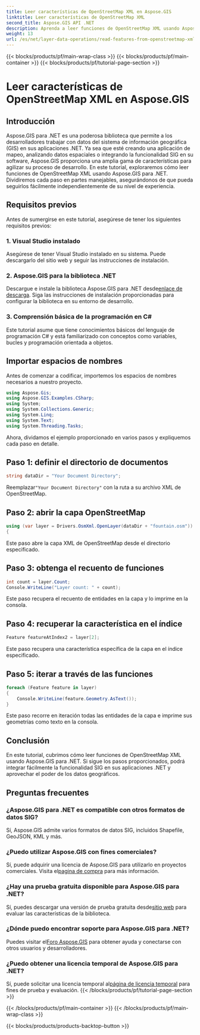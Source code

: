 ```yaml
---
title: Leer características de OpenStreetMap XML en Aspose.GIS
linktitle: Leer características de OpenStreetMap XML
second_title: Aspose.GIS API .NET
description: Aprenda a leer funciones de OpenStreetMap XML usando Aspose.GIS para .NET. Tutorial paso a paso con ejemplos de código.
weight: 13
url: /es/net/layer-data-operations/read-features-from-openstreetmap-xml/
---
```


{{< blocks/products/pf/main-wrap-class >}}
{{< blocks/products/pf/main-container >}}
{{< blocks/products/pf/tutorial-page-section >}}

# Leer características de OpenStreetMap XML en Aspose.GIS

## Introducción
Aspose.GIS para .NET es una poderosa biblioteca que permite a los desarrolladores trabajar con datos del sistema de información geográfica (GIS) en sus aplicaciones .NET. Ya sea que esté creando una aplicación de mapeo, analizando datos espaciales o integrando la funcionalidad SIG en su software, Aspose.GIS proporciona una amplia gama de características para agilizar su proceso de desarrollo.
En este tutorial, exploraremos cómo leer funciones de OpenStreetMap XML usando Aspose.GIS para .NET. Dividiremos cada paso en partes manejables, asegurándonos de que pueda seguirlos fácilmente independientemente de su nivel de experiencia.
## Requisitos previos
Antes de sumergirse en este tutorial, asegúrese de tener los siguientes requisitos previos:
### 1. Visual Studio instalado
Asegúrese de tener Visual Studio instalado en su sistema. Puede descargarlo del sitio web y seguir las instrucciones de instalación.
### 2. Aspose.GIS para la biblioteca .NET
 Descargue e instale la biblioteca Aspose.GIS para .NET desde[enlace de descarga](https://releases.aspose.com/gis/net/). Siga las instrucciones de instalación proporcionadas para configurar la biblioteca en su entorno de desarrollo.
### 3. Comprensión básica de la programación en C#
Este tutorial asume que tiene conocimientos básicos del lenguaje de programación C# y está familiarizado con conceptos como variables, bucles y programación orientada a objetos.
## Importar espacios de nombres
Antes de comenzar a codificar, importemos los espacios de nombres necesarios a nuestro proyecto.

```csharp
using Aspose.Gis;
using Aspose.GIS.Examples.CSharp;
using System;
using System.Collections.Generic;
using System.Linq;
using System.Text;
using System.Threading.Tasks;
```

Ahora, dividamos el ejemplo proporcionado en varios pasos y expliquemos cada paso en detalle.
## Paso 1: definir el directorio de documentos
```csharp
string dataDir = "Your Document Directory";
```
 Reemplazar`"Your Document Directory"` con la ruta a su archivo XML de OpenStreetMap.
## Paso 2: abrir la capa OpenStreetMap
```csharp
using (var layer = Drivers.OsmXml.OpenLayer(dataDir + "fountain.osm"))
{
```
Este paso abre la capa XML de OpenStreetMap desde el directorio especificado.
## Paso 3: obtenga el recuento de funciones
```csharp
int count = layer.Count;
Console.WriteLine("Layer count: " + count);
```
Este paso recupera el recuento de entidades en la capa y lo imprime en la consola.
## Paso 4: recuperar la característica en el índice
```csharp
Feature featureAtIndex2 = layer[2];
```
Este paso recupera una característica específica de la capa en el índice especificado.
## Paso 5: iterar a través de las funciones
```csharp
foreach (Feature feature in layer)
{
    Console.WriteLine(feature.Geometry.AsText());
}
```
Este paso recorre en iteración todas las entidades de la capa e imprime sus geometrías como texto en la consola.
## Conclusión
En este tutorial, cubrimos cómo leer funciones de OpenStreetMap XML usando Aspose.GIS para .NET. Si sigue los pasos proporcionados, podrá integrar fácilmente la funcionalidad SIG en sus aplicaciones .NET y aprovechar el poder de los datos geográficos.
## Preguntas frecuentes
### ¿Aspose.GIS para .NET es compatible con otros formatos de datos SIG?
Sí, Aspose.GIS admite varios formatos de datos SIG, incluidos Shapefile, GeoJSON, KML y más.
### ¿Puedo utilizar Aspose.GIS con fines comerciales?
Sí, puede adquirir una licencia de Aspose.GIS para utilizarlo en proyectos comerciales. Visita el[pagina de compra](https://purchase.aspose.com/buy) para más información.
### ¿Hay una prueba gratuita disponible para Aspose.GIS para .NET?
 Sí, puedes descargar una versión de prueba gratuita desde[sitio web](https://releases.aspose.com/) para evaluar las características de la biblioteca.
### ¿Dónde puedo encontrar soporte para Aspose.GIS para .NET?
 Puedes visitar el[Foro Aspose.GIS](https://forum.aspose.com/c/gis/33) para obtener ayuda y conectarse con otros usuarios y desarrolladores.
### ¿Puedo obtener una licencia temporal de Aspose.GIS para .NET?
 Sí, puede solicitar una licencia temporal al[página de licencia temporal](https://purchase.aspose.com/temporary-license/) para fines de prueba y evaluación.
{{< /blocks/products/pf/tutorial-page-section >}}

{{< /blocks/products/pf/main-container >}}
{{< /blocks/products/pf/main-wrap-class >}}

{{< blocks/products/products-backtop-button >}}
